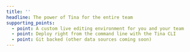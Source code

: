 ```yaml
---
title: ''
headline: The power of Tina for the entire team
supporting_points:
  - point: A custom live editing environment for you and your team
  - point: Deploy right from the command line with the Tina CLI
  - point: Git backed (other data sources coming soon)
---
```

